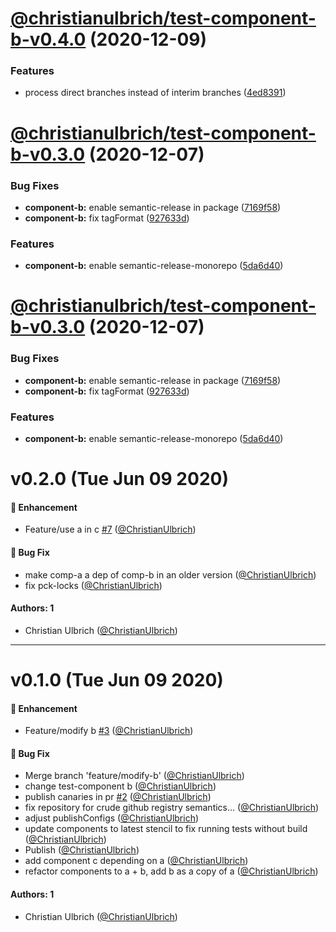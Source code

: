 # [@christianulbrich/test-component-b-v0.4.0](https://github.com/ChristianUlbrich/pnpm-semantic-release-prototype/compare/@christianulbrich/test-component-b@0.3.0...@christianulbrich/test-component-b@0.4.0) (2020-12-09)


### Features

* process direct branches instead of interim branches ([4ed8391](https://github.com/ChristianUlbrich/pnpm-semantic-release-prototype/commit/4ed8391fea01b4bca0cebe153ca1ad4c3491b5c4))

# [@christianulbrich/test-component-b-v0.3.0](https://github.com/christianulbrich/lerna-release-prototype-in-action/compare/@christianulbrich/test-component-b@0.2.0...@christianulbrich/test-component-b@0.3.0) (2020-12-07)


### Bug Fixes

* **component-b:** enable semantic-release in package ([7169f58](https://github.com/christianulbrich/lerna-release-prototype-in-action/commit/7169f58b410da0cbc22828ebe17323d41bd04201))
* **component-b:** fix tagFormat ([927633d](https://github.com/christianulbrich/lerna-release-prototype-in-action/commit/927633d096fd7de0fe7aa867c8b6e533219675f0))


### Features

* **component-b:** enable semantic-release-monorepo ([5da6d40](https://github.com/christianulbrich/lerna-release-prototype-in-action/commit/5da6d40264979579cfc6a391730ae235e89ed871))

# [@christianulbrich/test-component-b-v0.3.0](https://github.com/christianulbrich/lerna-release-prototype-in-action/compare/@christianulbrich/test-component-b@0.2.0...@christianulbrich/test-component-b@0.3.0) (2020-12-07)


### Bug Fixes

* **component-b:** enable semantic-release in package ([7169f58](https://github.com/christianulbrich/lerna-release-prototype-in-action/commit/7169f58b410da0cbc22828ebe17323d41bd04201))
* **component-b:** fix tagFormat ([927633d](https://github.com/christianulbrich/lerna-release-prototype-in-action/commit/927633d096fd7de0fe7aa867c8b6e533219675f0))


### Features

* **component-b:** enable semantic-release-monorepo ([5da6d40](https://github.com/christianulbrich/lerna-release-prototype-in-action/commit/5da6d40264979579cfc6a391730ae235e89ed871))

# v0.2.0 (Tue Jun 09 2020)

#### 🚀 Enhancement

- Feature/use a in c [#7](https://github.com/ChristianUlbrich/lerna-release-prototype-in-action/pull/7) ([@ChristianUlbrich](https://github.com/ChristianUlbrich))

#### 🐛 Bug Fix

- make comp-a a dep of comp-b in an older version ([@ChristianUlbrich](https://github.com/ChristianUlbrich))
- fix pck-locks ([@ChristianUlbrich](https://github.com/ChristianUlbrich))

#### Authors: 1

- Christian Ulbrich ([@ChristianUlbrich](https://github.com/ChristianUlbrich))

---

# v0.1.0 (Tue Jun 09 2020)

#### 🚀 Enhancement

- Feature/modify b [#3](https://github.com/ChristianUlbrich/lerna-release-prototype-in-action/pull/3) ([@ChristianUlbrich](https://github.com/ChristianUlbrich))

#### 🐛 Bug Fix

- Merge branch 'feature/modify-b' ([@ChristianUlbrich](https://github.com/ChristianUlbrich))
- change test-component b ([@ChristianUlbrich](https://github.com/ChristianUlbrich))
- publish canaries in pr [#2](https://github.com/ChristianUlbrich/lerna-release-prototype-in-action/pull/2) ([@ChristianUlbrich](https://github.com/ChristianUlbrich))
- fix repository for crude github registry semantics... ([@ChristianUlbrich](https://github.com/ChristianUlbrich))
- adjust publishConfigs ([@ChristianUlbrich](https://github.com/ChristianUlbrich))
- update components to latest stencil to fix running tests without build ([@ChristianUlbrich](https://github.com/ChristianUlbrich))
- Publish ([@ChristianUlbrich](https://github.com/ChristianUlbrich))
- add component c depending on a ([@ChristianUlbrich](https://github.com/ChristianUlbrich))
- refactor components to a + b, add b as a copy of a ([@ChristianUlbrich](https://github.com/ChristianUlbrich))

#### Authors: 1

- Christian Ulbrich ([@ChristianUlbrich](https://github.com/ChristianUlbrich))
